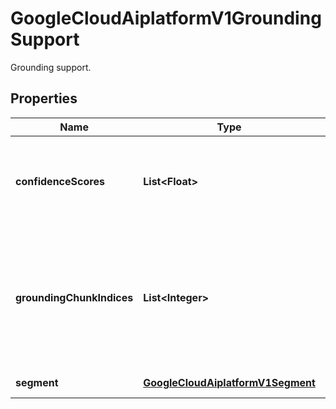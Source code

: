 

# GoogleCloudAiplatformV1GroundingSupport

Grounding support.

## Properties

| Name | Type | Description | Notes |
|------------ | ------------- | ------------- | -------------|
|**confidenceScores** | **List&lt;Float&gt;** | Confidence score of the support references. Ranges from 0 to 1. 1 is the most confident. This list must have the same size as the grounding_chunk_indices. |  [optional] |
|**groundingChunkIndices** | **List&lt;Integer&gt;** | A list of indices (into &#39;grounding_chunk&#39;) specifying the citations associated with the claim. For instance [1,3,4] means that grounding_chunk[1], grounding_chunk[3], grounding_chunk[4] are the retrieved content attributed to the claim. |  [optional] |
|**segment** | [**GoogleCloudAiplatformV1Segment**](GoogleCloudAiplatformV1Segment.md) | Segment of the content this support belongs to. |  [optional] |




